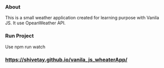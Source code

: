 ### About

This is a small weather application created for learning purpose with Vanila JS. It use OpeanWeather API.

### Run Project

Use npm run watch

### https://shivetay.github.io/vanila_js_wheaterApp/
